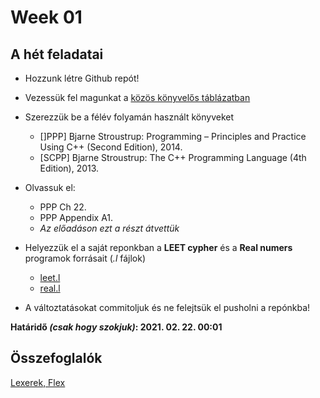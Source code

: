 # Week 01

## A hét feladatai

* Hozzunk létre Github repót!

* Vezessük fel magunkat a [közös könyvelős táblázatban](https://docs.google.com/spreadsheets/d/1tDAgucZAZexAMhHMxiqkfxeX09-vmQEi0LugbZf6TTk/edit?usp=sharing)

* Szerezzük be a félév folyamán használt könyveket
  * \[]PPP\] Bjarne Stroustrup: Programming – Principles and Practice Using C++ (Second Edition), 2014.
  * \[SCPP\] Bjarne Stroustrup: The C++ Programming Language (4th Edition), 2013.

* Olvassuk el:
  * PPP Ch 22.
  * PPP Appendix A1.
  * *Az előadáson ezt a részt átvettük*

* Helyezzük el a saját reponkban a **LEET cypher** és a **Real numers** programok forrásait (*.l* fájlok)
  * [leet.l](https://github.com/rbesenczi/Prog1/blob/main/week01/leet.l)
  * [real.l](https://github.com/rbesenczi/Prog1/blob/main/week01/real.l)

* A változtatásokat commitoljuk és ne felejtsük el pusholni a repónkba!

**Határidő *(csak hogy szokjuk)*: 2021. 02. 22. 00:01**

## Összefoglalók

[Lexerek, Flex](./lexer.md)